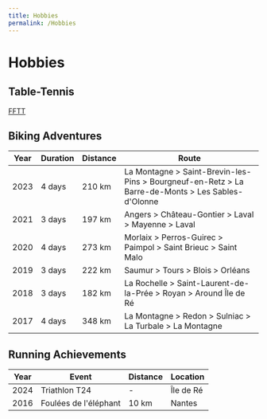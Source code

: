 ```yaml
---
title: Hobbies
permalink: /Hobbies
---
```


# Hobbies

## Table-Tennis

[FFTT](https://www.fftt.com/site/personnes/by-number?number_id=4440440)

## Biking Adventures

| Year | Duration | Distance | Route |
|------|----------|----------|-------|
| 2023 | 4 days   | 210 km   | La Montagne > Saint-Brevin-les-Pins > Bourgneuf-en-Retz > La Barre-de-Monts > Les Sables-d'Olonne |
| 2021 | 3 days   | 197 km   | Angers > Château-Gontier > Laval > Mayenne > Laval |
| 2020 | 4 days   | 273 km   | Morlaix > Perros-Guirec > Paimpol > Saint Brieuc > Saint Malo |
| 2019 | 3 days   | 222 km   | Saumur > Tours > Blois > Orléans |
| 2018 | 3 days   | 182 km   | La Rochelle > Saint-Laurent-de-la-Prée > Royan > Around Île de Ré |
| 2017 | 4 days   | 348 km   | La Montagne > Redon > Sulniac > La Turbale > La Montagne |

## Running Achievements

| Year | Event                    | Distance | Location |
|------|--------------------------|----------|----------|
| 2024 | Triathlon T24            | -        | Île de Ré |
| 2016 | Foulées de l'éléphant    | 10 km    | Nantes   |

